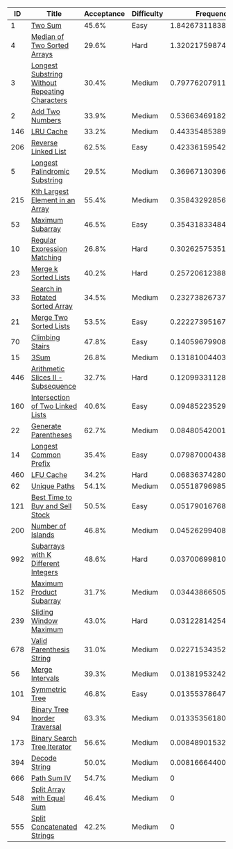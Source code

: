 |ID|Title|Acceptance|Difficulty|Frequency|
|----|-----|----|---|---|
|1|[Two Sum]( https://leetcode.com/problems/two-sum)|45.6%|Easy|1.8426731183805538|
|4|[Median of Two Sorted Arrays]( https://leetcode.com/problems/median-of-two-sorted-arrays)|29.6%|Hard|1.3202175987487612|
|3|[Longest Substring Without Repeating Characters]( https://leetcode.com/problems/longest-substring-without-repeating-characters)|30.4%|Medium|0.7977620791169685|
|2|[Add Two Numbers]( https://leetcode.com/problems/add-two-numbers)|33.9%|Medium|0.5366346918295662|
|146|[LRU Cache]( https://leetcode.com/problems/lru-cache)|33.2%|Medium|0.44335485389548807|
|206|[Reverse Linked List]( https://leetcode.com/problems/reverse-linked-list)|62.5%|Easy|0.4233615954299824|
|5|[Longest Palindromic Substring]( https://leetcode.com/problems/longest-palindromic-substring)|29.5%|Medium|0.36967130396010545|
|215|[Kth Largest Element in an Array]( https://leetcode.com/problems/kth-largest-element-in-an-array)|55.4%|Medium|0.3584329285696304|
|53|[Maximum Subarray]( https://leetcode.com/problems/maximum-subarray)|46.5%|Easy|0.3543183348432278|
|10|[Regular Expression Matching]( https://leetcode.com/problems/regular-expression-matching)|26.8%|Hard|0.3026257535192428|
|23|[Merge k Sorted Lists]( https://leetcode.com/problems/merge-k-sorted-lists)|40.2%|Hard|0.2572061238898046|
|33|[Search in Rotated Sorted Array]( https://leetcode.com/problems/search-in-rotated-sorted-array)|34.5%|Medium|0.2327382673745402|
|21|[Merge Two Sorted Lists]( https://leetcode.com/problems/merge-two-sorted-lists)|53.5%|Easy|0.22227395167049366|
|70|[Climbing Stairs]( https://leetcode.com/problems/climbing-stairs)|47.8%|Easy|0.140596799083353|
|15|[3Sum]( https://leetcode.com/problems/3sum)|26.8%|Medium|0.1318100440396084|
|446|[Arithmetic Slices II - Subsequence]( https://leetcode.com/problems/arithmetic-slices-ii-subsequence)|32.7%|Hard|0.12099331128663167|
|160|[Intersection of Two Linked Lists]( https://leetcode.com/problems/intersection-of-two-linked-lists)|40.6%|Easy|0.09485223529696123|
|22|[Generate Parentheses]( https://leetcode.com/problems/generate-parentheses)|62.7%|Medium|0.08480542001364956|
|14|[Longest Common Prefix]( https://leetcode.com/problems/longest-common-prefix)|35.4%|Easy|0.07987000438694741|
|460|[LFU Cache]( https://leetcode.com/problems/lfu-cache)|34.2%|Hard|0.06836374280939023|
|62|[Unique Paths]( https://leetcode.com/problems/unique-paths)|54.1%|Medium|0.055187969852649885|
|121|[Best Time to Buy and Sell Stock]( https://leetcode.com/problems/best-time-to-buy-and-sell-stock)|50.5%|Easy|0.05179016768312839|
|200|[Number of Islands]( https://leetcode.com/problems/number-of-islands)|46.8%|Medium|0.04526299408355752|
|992|[Subarrays with K Different Integers]( https://leetcode.com/problems/subarrays-with-k-different-integers)|48.6%|Hard|0.03700699810869683|
|152|[Maximum Product Subarray]( https://leetcode.com/problems/maximum-product-subarray)|31.7%|Medium|0.034438665054543384|
|239|[Sliding Window Maximum]( https://leetcode.com/problems/sliding-window-maximum)|43.0%|Hard|0.031228142547585713|
|678|[Valid Parenthesis String]( https://leetcode.com/problems/valid-parenthesis-string)|31.0%|Medium|0.02271534352147261|
|56|[Merge Intervals]( https://leetcode.com/problems/merge-intervals)|39.3%|Medium|0.013819532422258866|
|101|[Symmetric Tree]( https://leetcode.com/problems/symmetric-tree)|46.8%|Easy|0.013553786479814183|
|94|[Binary Tree Inorder Traversal]( https://leetcode.com/problems/binary-tree-inorder-traversal)|63.3%|Medium|0.013353561806134713|
|173|[Binary Search Tree Iterator]( https://leetcode.com/problems/binary-search-tree-iterator)|56.6%|Medium|0.008489015324911316|
|394|[Decode String]( https://leetcode.com/problems/decode-string)|50.0%|Medium|0.008166644000272283|
|666|[Path Sum IV]( https://leetcode.com/problems/path-sum-iv)|54.7%|Medium|0|
|548|[Split Array with Equal Sum]( https://leetcode.com/problems/split-array-with-equal-sum)|46.4%|Medium|0|
|555|[Split Concatenated Strings]( https://leetcode.com/problems/split-concatenated-strings)|42.2%|Medium|0|
